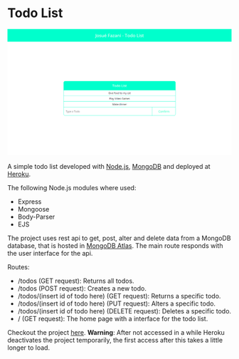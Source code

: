 # Todo List

![Project Image](Public/images/ProjectScreenshot.png)

A simple todo list developed with [Node.js](https://nodejs.org/en/), [MongoDB](https://www.mongodb.com/) and deployed at [Heroku](https://www.heroku.com/).

The following Node.js modules where used:
- Express
- Mongoose
- Body-Parser
- EJS

The project uses rest api to get, post, alter and delete data from a MongoDB database, that is hosted in [MongoDB Atlas](https://www.mongodb.com/cloud/atlas). The main route responds with the user interface for the api.

Routes:
- /todos (GET request): Returns all todos.
- /todos (POST request): Creates a new todo.
- /todos/(insert id of todo here) (GET request): Returns a specific todo.
- /todos/(insert id of todo here) (PUT request): Alters a specific todo.
- /todos/(insert id of todo here) (DELETE request): Deletes a specific todo.
- / (GET request): The home page with a interface for the todo list.

Checkout the project [here](https://josuevfazani-todo.herokuapp.com/).
**Warning**: After not accessed in a while Heroku deactivates the project temporarily, the first access after this takes a little longer to load.
